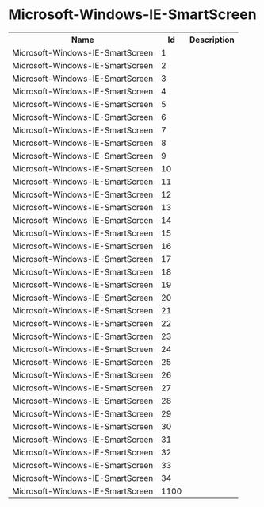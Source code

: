 # Microsoft-Windows-IE-SmartScreen

<table>
<colgroup><col/><col/><col/></colgroup>
<tr><th>Name</th><th>Id</th><th>Description</th></tr>
<tr><td>Microsoft-Windows-IE-SmartScreen</td><td>1</td><td></td></tr>
<tr><td>Microsoft-Windows-IE-SmartScreen</td><td>2</td><td></td></tr>
<tr><td>Microsoft-Windows-IE-SmartScreen</td><td>3</td><td></td></tr>
<tr><td>Microsoft-Windows-IE-SmartScreen</td><td>4</td><td></td></tr>
<tr><td>Microsoft-Windows-IE-SmartScreen</td><td>5</td><td></td></tr>
<tr><td>Microsoft-Windows-IE-SmartScreen</td><td>6</td><td></td></tr>
<tr><td>Microsoft-Windows-IE-SmartScreen</td><td>7</td><td></td></tr>
<tr><td>Microsoft-Windows-IE-SmartScreen</td><td>8</td><td></td></tr>
<tr><td>Microsoft-Windows-IE-SmartScreen</td><td>9</td><td></td></tr>
<tr><td>Microsoft-Windows-IE-SmartScreen</td><td>10</td><td></td></tr>
<tr><td>Microsoft-Windows-IE-SmartScreen</td><td>11</td><td></td></tr>
<tr><td>Microsoft-Windows-IE-SmartScreen</td><td>12</td><td></td></tr>
<tr><td>Microsoft-Windows-IE-SmartScreen</td><td>13</td><td></td></tr>
<tr><td>Microsoft-Windows-IE-SmartScreen</td><td>14</td><td></td></tr>
<tr><td>Microsoft-Windows-IE-SmartScreen</td><td>15</td><td></td></tr>
<tr><td>Microsoft-Windows-IE-SmartScreen</td><td>16</td><td></td></tr>
<tr><td>Microsoft-Windows-IE-SmartScreen</td><td>17</td><td></td></tr>
<tr><td>Microsoft-Windows-IE-SmartScreen</td><td>18</td><td></td></tr>
<tr><td>Microsoft-Windows-IE-SmartScreen</td><td>19</td><td></td></tr>
<tr><td>Microsoft-Windows-IE-SmartScreen</td><td>20</td><td></td></tr>
<tr><td>Microsoft-Windows-IE-SmartScreen</td><td>21</td><td></td></tr>
<tr><td>Microsoft-Windows-IE-SmartScreen</td><td>22</td><td></td></tr>
<tr><td>Microsoft-Windows-IE-SmartScreen</td><td>23</td><td></td></tr>
<tr><td>Microsoft-Windows-IE-SmartScreen</td><td>24</td><td></td></tr>
<tr><td>Microsoft-Windows-IE-SmartScreen</td><td>25</td><td></td></tr>
<tr><td>Microsoft-Windows-IE-SmartScreen</td><td>26</td><td></td></tr>
<tr><td>Microsoft-Windows-IE-SmartScreen</td><td>27</td><td></td></tr>
<tr><td>Microsoft-Windows-IE-SmartScreen</td><td>28</td><td></td></tr>
<tr><td>Microsoft-Windows-IE-SmartScreen</td><td>29</td><td></td></tr>
<tr><td>Microsoft-Windows-IE-SmartScreen</td><td>30</td><td></td></tr>
<tr><td>Microsoft-Windows-IE-SmartScreen</td><td>31</td><td></td></tr>
<tr><td>Microsoft-Windows-IE-SmartScreen</td><td>32</td><td></td></tr>
<tr><td>Microsoft-Windows-IE-SmartScreen</td><td>33</td><td></td></tr>
<tr><td>Microsoft-Windows-IE-SmartScreen</td><td>34</td><td></td></tr>
<tr><td>Microsoft-Windows-IE-SmartScreen</td><td>1100</td><td></td></tr>
</table>
